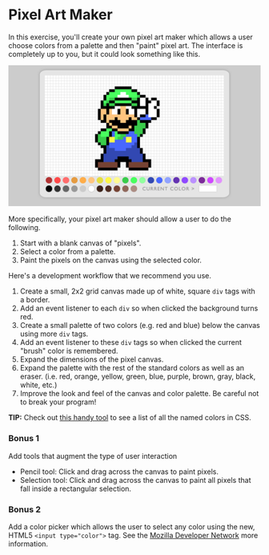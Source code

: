 # Pixel Art Maker

In this exercise, you'll create your own pixel art maker which allows a user choose colors from a palette and then "paint" pixel art. The interface is completely up to you, but it could look something like this.

![Example of Pixel Art Maker](pixel-art-maker-alt.png)

More specifically, your pixel art maker should allow a user to do the following.

1. Start with a blank canvas of "pixels".
1. Select a color from a palette.
1. Paint the pixels on the canvas using the selected color.

Here's a development workflow that we recommend you use.

1. Create a small, 2x2 grid canvas made up of white, square `div` tags with a border.
1. Add an event listener to each `div` so when clicked the background turns red.
1. Create a small palette of two colors (e.g. red and blue) below the canvas using more `div` tags.
1. Add an event listener to these `div` tags so when clicked the current "brush" color is remembered.
1. Expand the dimensions of the pixel canvas.
1. Expand the palette with the rest of the standard colors as well as an eraser. (i.e. red, orange, yellow, green, blue, purple, brown, gray, black, white, etc.)
1. Improve the look and feel of the canvas and color palette. Be careful not to break your program!

**TIP:** Check out [this handy tool](http://www.colors.commutercreative.com/grid/) to see a list of all the named colors in CSS.

### Bonus 1

Add tools that augment the type of user interaction

* Pencil tool: Click and drag across the canvas to paint pixels.
* Selection tool: Click and drag across the canvas to paint all pixels that fall inside a rectangular selection.

### Bonus 2

Add a color picker which allows the user to select any color using the new, HTML5 `<input type="color">` tag. See the [Mozilla Developer Network](https://developer.mozilla.org/en-US/docs/Web/HTML/Element/input/color) more information.
